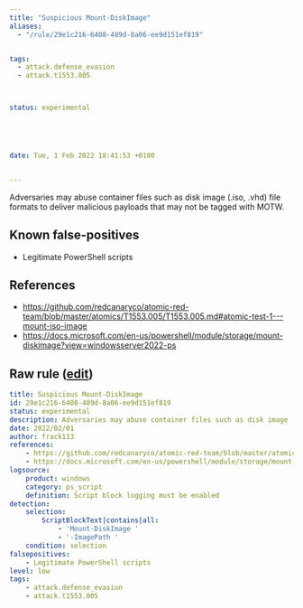 ```yaml
---
title: "Suspicious Mount-DiskImage"
aliases:
  - "/rule/29e1c216-6408-489d-8a06-ee9d151ef819"


tags:
  - attack.defense_evasion
  - attack.t1553.005



status: experimental





date: Tue, 1 Feb 2022 18:41:53 +0100


---
```


Adversaries may abuse container files such as disk image (.iso, .vhd) file formats to deliver malicious payloads that may not be tagged with MOTW.

<!--more-->


## Known false-positives

* Legitimate PowerShell scripts



## References

* https://github.com/redcanaryco/atomic-red-team/blob/master/atomics/T1553.005/T1553.005.md#atomic-test-1---mount-iso-image
* https://docs.microsoft.com/en-us/powershell/module/storage/mount-diskimage?view=windowsserver2022-ps


## Raw rule ([edit](https://github.com/SigmaHQ/sigma/edit/master/rules/windows/powershell/powershell_script/posh_ps_suspicious_mount_diskimage.yml))
```yaml
title: Suspicious Mount-DiskImage
id: 29e1c216-6408-489d-8a06-ee9d151ef819
status: experimental
description: Adversaries may abuse container files such as disk image (.iso, .vhd) file formats to deliver malicious payloads that may not be tagged with MOTW.
date: 2022/02/01
author: frack113
references:
    - https://github.com/redcanaryco/atomic-red-team/blob/master/atomics/T1553.005/T1553.005.md#atomic-test-1---mount-iso-image
    - https://docs.microsoft.com/en-us/powershell/module/storage/mount-diskimage?view=windowsserver2022-ps
logsource:
    product: windows
    category: ps_script
    definition: Script block logging must be enabled
detection:
    selection:
        ScriptBlockText|contains|all:
            - 'Mount-DiskImage '
            - '-ImagePath '
    condition: selection
falsepositives:
    - Legitimate PowerShell scripts
level: low
tags:
    - attack.defense_evasion
    - attack.t1553.005

```
